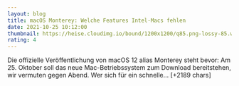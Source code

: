 ```yaml
--- 
layout: blog
title: macOS Monterey: Welche Features Intel-Macs fehlen
date: 2021-10-25 10:12:00
thumbnail: https://heise.cloudimg.io/bound/1200x1200/q85.png-lossy-85.webp-lossy-85.foil1/_www-heise-de_/imgs/18/3/1/8/9/6/3/1/macos_monterey-83d698dd6005803a.png
rating: 4
---
```

Die offizielle Veröffentlichung von macOS 12 alias Monterey steht bevor: Am 25. Oktober soll das neue Mac-Betriebssystem zum Download bereitstehen, wir vermuten gegen Abend. Wer sich für ein schnelle… [+2189 chars]